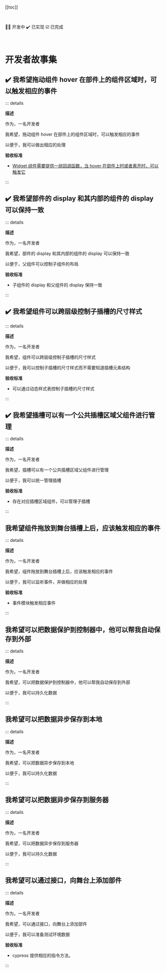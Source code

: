 [[toc]]

<br />

👨‍💻 开发中
✔️ 已实现
☑️ 已完成

<br />

# 开发者故事集

## ✔️ 我希望拖动组件 hover 在部件上的组件区域时，可以触发相应的事件

::: details

**描述**

作为，一名开发者

我希望，拖动组件 hover 在部件上的组件区域时，可以触发相应的事件

以便于，我可以做出相应的处理

**验收标准**

- [Widget 组件需要提供一组回调函数，当 hover 在部件上时或者离开时，可以触发它](../system-apis.md#widget-drag-enter-and-leave-api)

:::

## ✔️ 我希望部件的 display 和其内部的组件的 display 可以保持一致

::: details

**描述**

作为，一名开发者

我希望，部件的 display 和其内部的组件的 display 可以保持一致

以便于，父组件可以控制子组件的布局

**验收标准**

- 子组件的 display 和父组件的 display 保持一致

:::

## ✔️ 我希望组件可以跨层级控制子插槽的尺寸样式

::: details

**描述**

作为，一名开发者

我希望，组件可以跨层级控制子插槽的尺寸样式

以便于，我可以控制子插槽的尺寸样式而不需要知道插槽元素结构

**验收标准**

- 可以通过动态样式表控制子插槽的尺寸样式

:::

## ✔️ 我希望插槽可以有一个公共插槽区域父组件进行管理

::: details

**描述**

作为，一名开发者

我希望，插槽可以有一个公共插槽区域父组件进行管理

以便于，我可以统一管理插槽

**验收标准**

- 存在对应插槽区域组件，可以管理子插槽

:::

## 我希望组件拖放到舞台插槽上后，应该触发相应的事件

::: details

**描述**

作为，一名开发者

我希望，组件拖放到舞台插槽上后，应该触发相应的事件

以便于，我可以监听事件，并做相应的处理

**验收标准**

- 事件模块触发相应事件

:::

## 我希望可以把数据保护到控制器中，他可以帮我自动保存到外部

::: details

**描述**

作为，一名开发者

我希望，可以把数据保护到控制器中，他可以帮我自动保存到外部

以便于，我可以持久化数据

:::

## 我希望可以把数据异步保存到本地

::: details

**描述**

作为，一名开发者

我希望，可以把数据异步保存到本地

以便于，我可以持久化数据

:::

## 我希望可以把数据异步保存到服务器

::: details

**描述**

作为，一名开发者

我希望，可以把数据异步保存到服务器

以便于，我可以持久化数据

:::

## 我希望可以通过接口，向舞台上添加部件

::: details

**描述**

作为，一名开发者

我希望，可以通过接口，向舞台上添加部件

以便于，我可以准备测试环境数据

**验收标准**

- cypress 提供相应的指令方法。

:::
